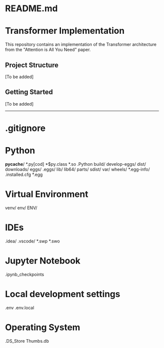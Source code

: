 # README.md
# Transformer Implementation

This repository contains an implementation of the Transformer architecture from the "Attention is All You Need" paper.

## Project Structure

[To be added]

## Getting Started

[To be added]

-------------------

# .gitignore
# Python
__pycache__/
*.py[cod]
*$py.class
*.so
.Python
build/
develop-eggs/
dist/
downloads/
eggs/
.eggs/
lib/
lib64/
parts/
sdist/
var/
wheels/
*.egg-info/
.installed.cfg
*.egg

# Virtual Environment
venv/
env/
ENV/

# IDEs
.idea/
.vscode/
*.swp
*.swo

# Jupyter Notebook
.ipynb_checkpoints

# Local development settings
.env
.env.local

# Operating System
.DS_Store
Thumbs.db